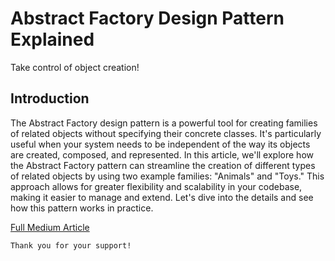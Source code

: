 # Abstract Factory Design Pattern Explained
Take control of object creation!

## Introduction
The Abstract Factory design pattern is a powerful tool for creating families of related objects without specifying their concrete classes. It's particularly useful when your system needs to be independent of the way its objects are created, composed, and represented. In this article, we'll explore how the Abstract Factory pattern can streamline the creation of different types of related objects by using two example families: "Animals" and "Toys." This approach allows for greater flexibility and scalability in your codebase, making it easier to manage and extend. Let's dive into the details and see how this pattern works in practice.


[Full Medium Article](https://medium.com/@fedcal)


```
Thank you for your support!
```


